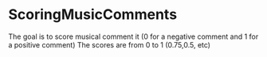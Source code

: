 # ScoringMusicComments
The goal is to score musical comment it (0 for a negative comment and 1 for a positive comment)
The scores are from 0 to 1 (0.75,0.5, etc)
